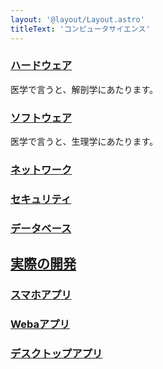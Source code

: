 ```yaml
---
layout: '@layout/Layout.astro'
titleText: 'コンピュータサイエンス'
---
```

### [ハードウェア](/b/cs/h)
医学で言うと、解剖学にあたります。
### [ソフトウェア](/b/cs/s)
医学で言うと、生理学にあたります。


### [ネットワーク](/b/cs/a-nw)
### [セキュリティ](/b/cs/a-sc)
### [データベース](/b/cs/a-db)

## [実際の開発](/b/cs/dev)
### [スマホアプリ](/b/cs/dev/smartphone)
### [Webaアプリ](/b/cs/dev/web)
### [デスクトップアプリ](/b/cs/dev/desktop)